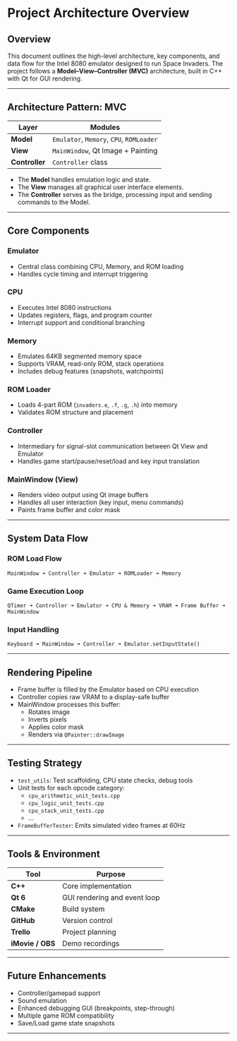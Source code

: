 # Project Architecture Overview

## Overview

This document outlines the high-level architecture, key components, and data flow for the Intel 8080 emulator designed to run Space Invaders. The project follows a **Model–View–Controller (MVC)** architecture, built in C++ with Qt for GUI rendering.

---

## Architecture Pattern: MVC

| Layer     | Modules |
|-----------|---------|
| **Model** | `Emulator`, `Memory`, `CPU`, `ROMLoader` |
| **View**  | `MainWindow`, Qt Image + Painting |
| **Controller** | `Controller` class |

- The **Model** handles emulation logic and state.
- The **View** manages all graphical user interface elements.
- The **Controller** serves as the bridge, processing input and sending commands to the Model.

---

## Core Components

### Emulator
- Central class combining CPU, Memory, and ROM loading
- Handles cycle timing and interrupt triggering

### CPU
- Executes Intel 8080 instructions
- Updates registers, flags, and program counter
- Interrupt support and conditional branching

### Memory
- Emulates 64KB segmented memory space
- Supports VRAM, read-only ROM, stack operations
- Includes debug features (snapshots, watchpoints)

### ROM Loader
- Loads 4-part ROM (`invaders.e`, `.f`, `.g`, `.h`) into memory
- Validates ROM structure and placement

### Controller
- Intermediary for signal-slot communication between Qt View and Emulator
- Handles game start/pause/reset/load and key input translation

### MainWindow (View)
- Renders video output using Qt image buffers
- Handles all user interaction (key input, menu commands)
- Paints frame buffer and color mask

---

## System Data Flow

### ROM Load Flow
```
MainWindow ➜ Controller ➜ Emulator ➜ ROMLoader ➜ Memory
```

### Game Execution Loop
```
QTimer ➜ Controller ➜ Emulator ➜ CPU & Memory ➜ VRAM ➜ Frame Buffer ➜ MainWindow
```

### Input Handling
```
Keyboard ➜ MainWindow ➜ Controller ➜ Emulator.setInputState()
```

---

## Rendering Pipeline

- Frame buffer is filled by the Emulator based on CPU execution
- Controller copies raw VRAM to a display-safe buffer
- MainWindow processes this buffer:
  - Rotates image
  - Inverts pixels
  - Applies color mask
  - Renders via `QPainter::drawImage`

---

## Testing Strategy

- `test_utils`: Test scaffolding, CPU state checks, debug tools
- Unit tests for each opcode category:
  - `cpu_arithmetic_unit_tests.cpp`
  - `cpu_logic_unit_tests.cpp`
  - `cpu_stack_unit_tests.cpp`
  - ...
- `FrameBufferTester`: Emits simulated video frames at 60Hz

---

## Tools & Environment

| Tool        | Purpose |
|-------------|---------|
| **C++**     | Core implementation |
| **Qt 6**    | GUI rendering and event loop |
| **CMake**   | Build system |
| **GitHub**  | Version control |
| **Trello**  | Project planning |
| **iMovie / OBS** | Demo recordings |

---

## Future Enhancements

- Controller/gamepad support
- Sound emulation
- Enhanced debugging GUI (breakpoints, step-through)
- Multiple game ROM compatibility
- Save/Load game state snapshots

---
